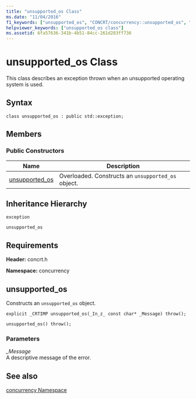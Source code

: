 ```yaml
---
title: "unsupported_os Class"
ms.date: "11/04/2016"
f1_keywords: ["unsupported_os", "CONCRT/concurrency::unsupported_os", "CONCRT/concurrency::unsupported_os::unsupported_os"]
helpviewer_keywords: ["unsupported_os class"]
ms.assetid: 6fa57636-341b-4b51-84cc-261d283ff736
---
```

# unsupported_os Class

This class describes an exception thrown when an unsupported operating system is used.

## Syntax

```
class unsupported_os : public std::exception;
```

## Members

### Public Constructors

|Name|Description|
|----------|-----------------|
|[unsupported_os](#ctor)|Overloaded. Constructs an `unsupported_os` object.|

## Inheritance Hierarchy

`exception`

`unsupported_os`

## Requirements

**Header:** concrt.h

**Namespace:** concurrency

##  <a name="ctor"></a> unsupported_os

Constructs an `unsupported_os` object.

```
explicit _CRTIMP unsupported_os(_In_z_ const char* _Message) throw();

unsupported_os() throw();
```

### Parameters

*_Message*<br/>
A descriptive message of the error.

## See also

[concurrency Namespace](concurrency-namespace.md)
